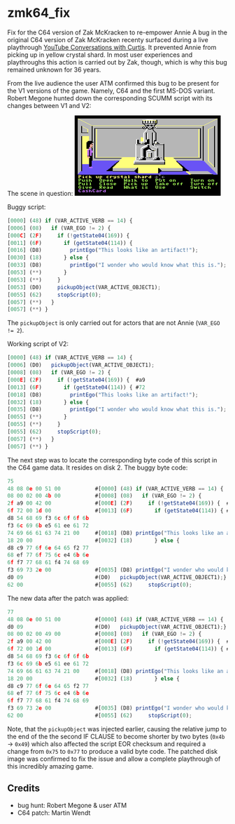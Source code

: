 # zmk64_fix
Fix for the C64 version of Zak McKracken to re-empower Annie 
A bug in the original C64 version of Zak McKracken recenty surfaced during a live playthrough
[YouTube Conversations with Curtis](https://www.youtube.com/watch?v=HJ5CpEy4sio).
It prevented Annie from picking up in yellow crystal shard.
In most user experiences and playthroughs this action is carried out by Zak, though, which is why this bug remained unknown
for 36 years.

From the live audience the user ATM confirmed this bug to be present for the V1 versions of the game. Namely, C64 and the first MS-DOS variant.
Robert Megone hunted down the corresponding SCUMM script with its changes between V1 and V2:

The scene in question:
![Screenshot.\label{fig:Annie, unable to pick up the crystal}](fix.png)

Buggy script:
```js
[0000] (48) if (VAR_ACTIVE_VERB == 14) {
[0006] (08)   if (VAR_EGO != 2) {
[000C] (2F)     if (!getState04(169)) {
[0011] (6F)       if (getState04(114)) {
[0016] (D8)         printEgo("This looks like an artifact!");
[0030] (18)       } else {
[0033] (D8)         printEgo("I wonder who would know what this is.");
[0053] (**)       }
[0053] (**)     }
[0053] (D0)     pickupObject(VAR_ACTIVE_OBJECT1);
[0055] (62)     stopScript(0);
[0057] (**)   }
[0057] (**) }
```

The `pickupObject` is only carried out for actors that are not Annie (`VAR_EGO != 2`).

Working script of V2:
```js
[0000] (48) if (VAR_ACTIVE_VERB == 14) {
[0006] (D0)   pickupObject(VAR_ACTIVE_OBJECT1);
[0008] (08)   if (VAR_EGO != 2) {
[000E] (2F)     if (!getState04(169)) {  #a9
[0013] (6F)       if (getState04(114)) { #72
[0018] (D8)         printEgo("This looks like an artifact!");
[0032] (18)       } else {
[0035] (D8)         printEgo("I wonder who would know what this is.");
[0055] (**)       }
[0055] (**)     }
[0055] (62)     stopScript(0);
[0057] (**)   }
[0057] (**) }
```

The next step was to locate the corresponding byte code of this script in the C64 game data.
It resides on disk 2.
The buggy byte code:

```js
75
48 08 0e 00 51 00           #[0000] (48) if (VAR_ACTIVE_VERB == 14) {
08 00 02 00 4b 00           #[0008] (08)   if (VAR_EGO != 2) {
2f a9 00 42 00              #[000E] (2F)     if (!getState04(169)) {  #a9
6f 72 00 1d 00              #[0013] (6F)       if (getState04(114)) { #72
d8 54 68 69 f3 6c 6f 6f 6b
f3 6c 69 6b e5 61 ee 61 72
74 69 66 61 63 74 21 00     #[0018] (D8) printEgo("This looks like an artifact!");
18 20 00                    #[0032] (18)       } else {
d8 c9 77 6f 6e 64 65 f2 77
68 ef 77 6f 75 6c e4 6b 6e
6f f7 77 68 61 f4 74 68 69
f3 69 73 2e 00              #[0035] (D8) printEgo("I wonder who would know what this is.");
d0 09                       #(D0)   pickupObject(VAR_ACTIVE_OBJECT1);}
62 00                       #[0055] (62)     stopScript(0);
```

The new data after the patch was applied:
```js
77
48 08 0e 00 51 00           #[0000] (48) if (VAR_ACTIVE_VERB == 14) {
d0 09                       #(D0)   pickupObject(VAR_ACTIVE_OBJECT1);}
08 00 02 00 49 00           #[0008] (08)   if (VAR_EGO != 2) {
2f a9 00 42 00              #[000E] (2F)     if (!getState04(169)) {  #a9
6f 72 00 1d 00              #[0013] (6F)       if (getState04(114)) { #72
d8 54 68 69 f3 6c 6f 6f 6b
f3 6c 69 6b e5 61 ee 61 72
74 69 66 61 63 74 21 00     #[0018] (D8) printEgo("This looks like an artifact!");
18 20 00                    #[0032] (18)       } else {
d8 c9 77 6f 6e 64 65 f2 77
68 ef 77 6f 75 6c e4 6b 6e
6f f7 77 68 61 f4 74 68 69
f3 69 73 2e 00              #[0035] (D8) printEgo("I wonder who would know what this is.");
62 00                       #[0055] (62)     stopScript(0);
```

Note, that the `pickupObject` was injected earlier, causing the relative jump to the end of the the second IF CLAUSE to become shorter by two bytes
(`0x4b` -> `0x49`) which also affected the script EOR checksum and required a change from `0x75` to `0x77` to produce a valid byte code.
The patched disk image was confirmed to fix the issue and allow a complete playthrough of this incredibly amazing game.

## Credits
- bug hunt: Robert Megone & user ATM 
- C64 patch: Martin Wendt
